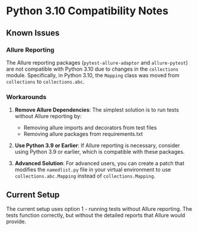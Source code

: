 # Python 3.10 Compatibility Notes

## Known Issues

### Allure Reporting

The Allure reporting packages (`pytest-allure-adaptor` and `allure-pytest`) are not compatible with Python 3.10 due to changes in the `collections` module. Specifically, in Python 3.10, the `Mapping` class was moved from `collections` to `collections.abc`.

### Workarounds

1. **Remove Allure Dependencies**: The simplest solution is to run tests without Allure reporting by:
   - Removing allure imports and decorators from test files
   - Removing allure packages from requirements.txt

2. **Use Python 3.9 or Earlier**: If Allure reporting is necessary, consider using Python 3.9 or earlier, which is compatible with these packages.

3. **Advanced Solution**: For advanced users, you can create a patch that modifies the `namedlist.py` file in your virtual environment to use `collections.abc.Mapping` instead of `collections.Mapping`.

## Current Setup

The current setup uses option 1 - running tests without Allure reporting. The tests function correctly, but without the detailed reports that Allure would provide. 